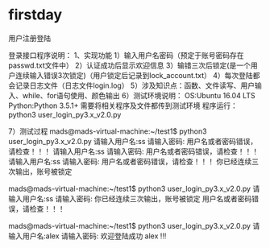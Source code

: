 # firstday
用户注册登陆

登录接口程序说明：
1、实现功能
1）输入用户名密码（预定于账号密码存在passwd.txt文件中）
2）认证成功后显示欢迎信息
3）输错三次后锁定(是一个用户连续输入错误3次锁定)（用户锁定后记录到lock_account.txt）
4）每次登陆都会记录日志文件（日志文件login.log）
5）涉及知识点：函数、文件读写、用户输入、while、for语句使用、颜色输出
6）测试环境说明：
OS:Ubuntu 16.04 LTS
Python:Python 3.5.1+
需要将相关程序及文件都传到测试环境
程序运行：python3 user_login_py3.x_v2.0.py 

7）测试过程
mads@mads-virtual-machine:~/test1$ python3 user_login_py3.x_v2.0.py 
请输入用户名:ss
请输入密码:
用户名或者密码错误，请检查！！！
请输入用户名:ss
请输入密码:
用户名或者密码错误，请检查！！！
请输入用户名:ss
请输入密码:
用户名或者密码错误，请检查！！！
你已经连续三次输出，账号被锁定

mads@mads-virtual-machine:~/test1$ python3 user_login_py3.x_v2.0.py 
请输入用户名:ss
请输入密码:
你已经连续三次输出，账号被锁定
用户名或者密码错误，请检查！！！

mads@mads-virtual-machine:~/test1$ python3 user_login_py3.x_v2.0.py 
请输入用户名:alex
请输入密码:
欢迎登陆成功 alex !!!
